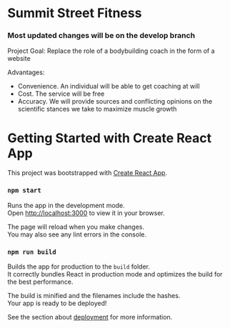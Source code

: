 # Summit Street Fitness

### Most updated changes will be on the develop branch

Project Goal: Replace the role of a bodybuilding coach in the form of a website 

Advantages:

- Convenience. An individual will be able to get coaching at will
- Cost. The service will be free
- Accuracy. We will provide sources and conflicting opinions on the scientific stances we take to maximize muscle growth



# Getting Started with Create React App

This project was bootstrapped with [Create React App](https://github.com/facebook/create-react-app).

### `npm start`

Runs the app in the development mode.\
Open [http://localhost:3000](http://localhost:3000) to view it in your browser.

The page will reload when you make changes.\
You may also see any lint errors in the console.


### `npm run build`

Builds the app for production to the `build` folder.\
It correctly bundles React in production mode and optimizes the build for the best performance.

The build is minified and the filenames include the hashes.\
Your app is ready to be deployed!

See the section about [deployment](https://facebook.github.io/create-react-app/docs/deployment) for more information.


